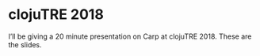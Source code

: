 # clojuTRE 2018

I’ll be giving a 20 minute presentation on Carp at clojuTRE 2018. These are the
slides.
